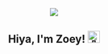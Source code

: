 <p align="center">
  <img src="https://github.com/MsZoezo/MsZoezo/raw/main/images/banner.png">
</p>

<h2 align="center">Hiya, I'm Zoey! <img src="https://fonts.gstatic.com/s/e/notoemoji/latest/1f44b_1f3fb/512.gif" alt="👋" width="24" height="24"></h2>
